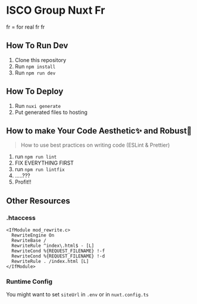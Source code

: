 # ISCO Group Nuxt Fr
fr = for real
fr fr

## How To Run Dev
1. Clone this repository
2. Run `npm install`
3. Run `npm run dev`

## How To Deploy

1. Run `nuxi generate`
2. Put generated files to hosting

## How to make Your Code Aesthetic✨ and Robust🚀

> How to use best practices on writing code (ESLint & Prettier)

1. run `npm run lint`
2. FIX EVERYTHING FIRST
3. run `npm run lintfix`
4. .....???
5. Profit!!

## Other Resources

### .htaccess

    <IfModule mod_rewrite.c>
      RewriteEngine On
      RewriteBase /
      RewriteRule ^index\.html$ - [L]
      RewriteCond %{REQUEST_FILENAME} !-f
      RewriteCond %{REQUEST_FILENAME} !-d
      RewriteRule . /index.html [L]
    </IfModule>

### Runtime Config

You might want to set `siteUrl` in `.env` or in `nuxt.config.ts`